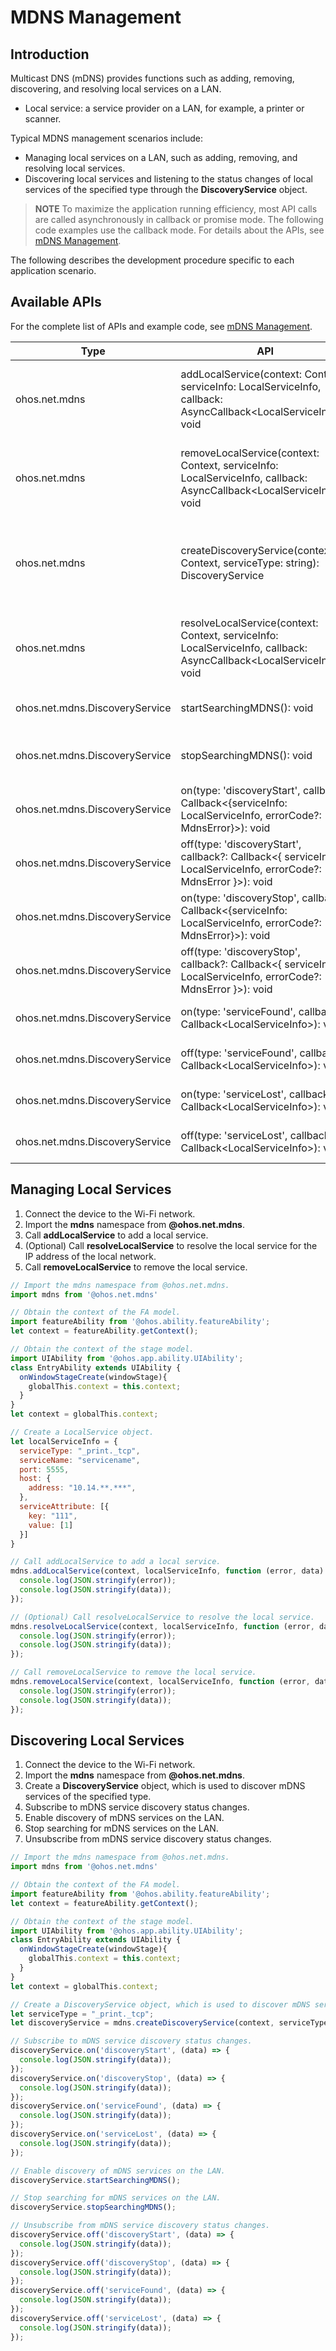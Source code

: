 # MDNS Management

## Introduction

Multicast DNS (mDNS) provides functions such as adding, removing, discovering, and resolving local services on a LAN.
- Local service: a service provider on a LAN, for example, a printer or scanner.

Typical MDNS management scenarios include:

- Managing local services on a LAN, such as adding, removing, and resolving local services.
- Discovering local services and listening to the status changes of local services of the specified type through the **DiscoveryService** object.

> **NOTE**
> To maximize the application running efficiency, most API calls are called asynchronously in callback or promise mode. The following code examples use the callback mode. For details about the APIs, see [mDNS Management](../reference/apis/js-apis-net-mdns.md).

The following describes the development procedure specific to each application scenario.

## Available APIs

For the complete list of APIs and example code, see [mDNS Management](../reference/apis/js-apis-net-mdns.md).

| Type| API| Description|
| ---- | ---- | ---- |
| ohos.net.mdns | addLocalService(context: Context, serviceInfo: LocalServiceInfo, callback: AsyncCallback\<LocalServiceInfo>): void | Adds an mDNS service. This API uses an asynchronous callback to return the result.|
| ohos.net.mdns | removeLocalService(context: Context, serviceInfo: LocalServiceInfo, callback: AsyncCallback\<LocalServiceInfo>): void | Removes an mDNS service. This API uses an asynchronous callback to return the result.|
| ohos.net.mdns | createDiscoveryService(context: Context, serviceType: string): DiscoveryService | Creates a **DiscoveryService** object, which is used to discover mDNS services of the specified type.|
| ohos.net.mdns | resolveLocalService(context: Context, serviceInfo: LocalServiceInfo, callback: AsyncCallback\<LocalServiceInfo>): void | Resolves an mDNS service. This API uses an asynchronous callback to return the result.|
| ohos.net.mdns.DiscoveryService | startSearchingMDNS(): void | Searches for mDNS services on the LAN.|
| ohos.net.mdns.DiscoveryService | stopSearchingMDNS(): void | Stops searching for mDNS services on the LAN.|
| ohos.net.mdns.DiscoveryService | on(type: 'discoveryStart', callback: Callback<{serviceInfo: LocalServiceInfo, errorCode?: MdnsError}>): void | Enables listening for **discoveryStart** events.|
| ohos.net.mdns.DiscoveryService | off(type: 'discoveryStart', callback?: Callback<{ serviceInfo: LocalServiceInfo, errorCode?: MdnsError }>): void | Disables listening for **discoveryStart** events.|
| ohos.net.mdns.DiscoveryService | on(type: 'discoveryStop', callback: Callback<{serviceInfo: LocalServiceInfo, errorCode?: MdnsError}>): void | Enables listening for **discoveryStop** events.|
| ohos.net.mdns.DiscoveryService | off(type: 'discoveryStop', callback?: Callback<{ serviceInfo: LocalServiceInfo, errorCode?: MdnsError }>): void | Disables listening for **discoveryStop** events.|
| ohos.net.mdns.DiscoveryService | on(type: 'serviceFound', callback: Callback\<LocalServiceInfo>): void | Enables listening for **serviceFound** events.|
| ohos.net.mdns.DiscoveryService | off(type: 'serviceFound', callback?: Callback\<LocalServiceInfo>): void | Disables listening for **serviceFound** events.|
| ohos.net.mdns.DiscoveryService | on(type: 'serviceLost', callback: Callback\<LocalServiceInfo>): void | Enables listening for **serviceLost** events.|
| ohos.net.mdns.DiscoveryService | off(type: 'serviceLost', callback?: Callback\<LocalServiceInfo>): void | Disables listening for **serviceLost** events.|

## Managing Local Services

1. Connect the device to the Wi-Fi network.
2. Import the **mdns** namespace from **@ohos.net.mdns**.
3. Call **addLocalService** to add a local service.
4. (Optional) Call **resolveLocalService** to resolve the local service for the IP address of the local network.
5. Call **removeLocalService** to remove the local service.

```js
// Import the mdns namespace from @ohos.net.mdns.
import mdns from '@ohos.net.mdns'

// Obtain the context of the FA model.
import featureAbility from '@ohos.ability.featureAbility';
let context = featureAbility.getContext();

// Obtain the context of the stage model.
import UIAbility from '@ohos.app.ability.UIAbility';
class EntryAbility extends UIAbility {
  onWindowStageCreate(windowStage){
    globalThis.context = this.context;
  }
}
let context = globalThis.context;

// Create a LocalService object.
let localServiceInfo = {
  serviceType: "_print._tcp",
  serviceName: "servicename",
  port: 5555,
  host: {
    address: "10.14.**.***",
  },
  serviceAttribute: [{
    key: "111",
    value: [1]
  }]
}

// Call addLocalService to add a local service.
mdns.addLocalService(context, localServiceInfo, function (error, data) {
  console.log(JSON.stringify(error));
  console.log(JSON.stringify(data));
});

// (Optional) Call resolveLocalService to resolve the local service.
mdns.resolveLocalService(context, localServiceInfo, function (error, data) {
  console.log(JSON.stringify(error));
  console.log(JSON.stringify(data));
});

// Call removeLocalService to remove the local service.
mdns.removeLocalService(context, localServiceInfo, function (error, data) {
  console.log(JSON.stringify(error));
  console.log(JSON.stringify(data));
});
```

## Discovering Local Services

1. Connect the device to the Wi-Fi network.
2. Import the **mdns** namespace from **@ohos.net.mdns**.
3. Create a **DiscoveryService** object, which is used to discover mDNS services of the specified type.
4. Subscribe to mDNS service discovery status changes.
5. Enable discovery of mDNS services on the LAN.
6. Stop searching for mDNS services on the LAN.
7. Unsubscribe from mDNS service discovery status changes.

```js
// Import the mdns namespace from @ohos.net.mdns.
import mdns from '@ohos.net.mdns'

// Obtain the context of the FA model.
import featureAbility from '@ohos.ability.featureAbility';
let context = featureAbility.getContext();

// Obtain the context of the stage model.
import UIAbility from '@ohos.app.ability.UIAbility';
class EntryAbility extends UIAbility {
  onWindowStageCreate(windowStage){
    globalThis.context = this.context;
  }
}
let context = globalThis.context;

// Create a DiscoveryService object, which is used to discover mDNS services of the specified type.
let serviceType = "_print._tcp";
let discoveryService = mdns.createDiscoveryService(context, serviceType);

// Subscribe to mDNS service discovery status changes.
discoveryService.on('discoveryStart', (data) => {
  console.log(JSON.stringify(data));
});
discoveryService.on('discoveryStop', (data) => {
  console.log(JSON.stringify(data));
});
discoveryService.on('serviceFound', (data) => {
  console.log(JSON.stringify(data));
});
discoveryService.on('serviceLost', (data) => {
  console.log(JSON.stringify(data));
});

// Enable discovery of mDNS services on the LAN.
discoveryService.startSearchingMDNS();

// Stop searching for mDNS services on the LAN.
discoveryService.stopSearchingMDNS();

// Unsubscribe from mDNS service discovery status changes.
discoveryService.off('discoveryStart', (data) => {
  console.log(JSON.stringify(data));
});
discoveryService.off('discoveryStop', (data) => {
  console.log(JSON.stringify(data));
});
discoveryService.off('serviceFound', (data) => {
  console.log(JSON.stringify(data));
});
discoveryService.off('serviceLost', (data) => {
  console.log(JSON.stringify(data));
});
```
